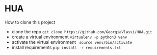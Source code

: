 # HUA

How to clone this project

* clone the repo
```git clone https://github.com/GeorgiaVlassi/HUA.git```
* create a virtual environment
```virtualenv -p python3 venv```
* activate the virtual environment
``` source venv/bin/activate```
* install requirements
```pip install -r requirements.txt```

